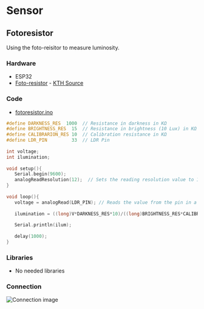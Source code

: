 # Sensor
## Fotoresistor
Using the foto-reisitor to measure luminosity.

### Hardware
* ESP32
* [Foto-resistor](docs/datasheet_fotoresistor.pdf) - [KTH Source](https://www.kth.se/social/files/54ef17dbf27654753f437c56/GL5537.pdf)

### Code
* [fotoresistor.ino](fotoresistor.ino)
```cpp
#define DARKNESS_RES  1000  // Resistance in darkness in KΩ
#define BRIGHTNESS_RES  15  // Resistance in brightness (10 Lux) in KΩ
#define CALIBRARION_RES 10  // Calibration resistance in KΩ
#define LDR_PIN         33  // LDR Pin
 
int voltage;
int ilumination;
 
void setup(){
   Serial.begin(9600);
   analogReadResolution(12);  // Sets the reading resolution value to 12 bits (0-4095)
}
 
void loop(){
   voltage = analogRead(LDR_PIN); // Reads the value from the pin in a 0-4095 resolution corresponding to a linear 0-3.3V        
 
   ilumination = ((long)V*DARKNESS_RES*10)/((long)BRIGHTNESS_RES*CALIBRARION_RES*(4096-V));  // Use if LDR between 33 & Vcc (like in the image)  
   
   Serial.println(ilum);   
   
   delay(1000);
}
```

### Libraries
* No needed libraries

### Connection
![Connection image](docs/fotoresistor.jpeg)
